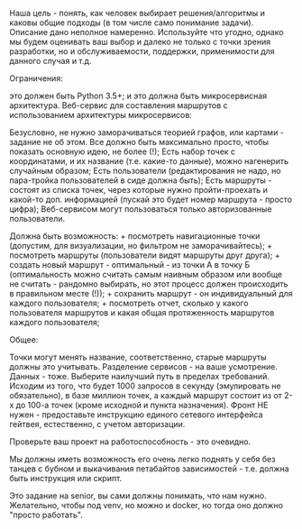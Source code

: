 Наша цель - понять, как человек выбирает решения/алгоритмы и каковы общие подходы
(в том числе само понимание задачи).
Описание дано неполное намеренно. Используйте что угодно,
однако мы будем оценивать ваш выбор и далеко не только с точки зрения разработки,
но и обслуживаемости, поддержки, применимости для данного случая и т.д.

Ограничения:

это должен быть Python 3.5+;
и это должна быть микросервисная архитектура.
Веб-сервис для составления маршрутов с использованием архитектуры микросервисов:

Безусловно, не нужно заморачиваться теорией графов, или картами - задание не об этом.
Все должно быть максимально просто, чтобы показать основную идею, не более (!);
Есть набор точек с координатами, и их название (т.е. какие-то данные), можно нагенерить случайным образом;
Есть пользователи (редактирования не надо, но пара-тройка пользователей в сиде должна быть);
Есть маршруты - состоят из списка точек, через которые нужно пройти-проехать и какой-то доп. информацией
(пускай это будет номер маршрута - просто цифра);
Веб-сервисом могут пользоваться только авторизованные пользователи.

Должна быть возможность:
    + посмотреть навигационные точки (допустим, для визуализации, но фильтром не заморачивайтесь);
    + посмотреть маршруты (пользователи видят маршруты друг друга);
    + создать новый маршрут - оптимальный - из точки А в точку Б
        (оптимальность можно считать самым наивным образом
        или вообще не считать - рандомно выбирать,
        но этот процесс должен происходить в правильном месте (!));
    + сохранить маршрут - он индивидуальный для каждого пользователя;
    + посмотреть отчет, сколько у какого пользователя маршрутов и какая общая протяженность маршрутов каждого пользователя;

Общее:

Точки могут менять название, соответственно, старые маршруты должны это учитывать.
Разделение сервисов - на ваше усмотрение. Данных - тоже. Выберите наилучший путь в пределах требований.
Исходим из того, что будет 1000 запросов в секунду (эмулировать не обязательно), в базе миллион точек, а каждый маршрут состоит из от 2-х до 100-а точек (кроме исходной и пункта назначения).
Фронт НЕ нужен - предоставьте инструкцию единого сетевого интерфейса гейтвея, естественно, с учетом авторизации.

Проверьте ваш проект на работоспособность - это очевидно.

Мы должны иметь возможность его очень легко поднять у себя без танцев с бубном
и выкачивания петабайтов зависимостей - т.е. должна быть инструкция или скрипт.

Это задание на senior, вы сами должны понимать, что нам нужно.
Желательно, чтобы под venv, но можно и docker, но тогда оно должно "просто работать".

